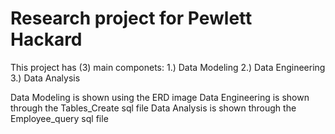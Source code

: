 # Research project for Pewlett Hackard
This project has (3) main componets:
1.) Data Modeling
2.) Data Engineering
3.) Data Analysis

Data Modeling is shown using the ERD image
Data Engineering is shown through the Tables_Create sql file
Data Analysis is shown through the Employee_query sql file